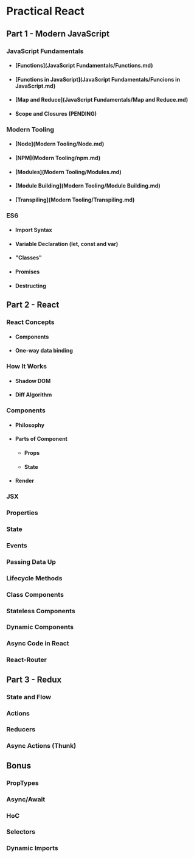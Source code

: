 # Practical React

## Part 1 - Modern JavaScript

### JavaScript Fundamentals
- #### [Functions](JavaScript Fundamentals/Functions.md)
- #### [Functions in JavaScript](JavaScript Fundamentals/Funcions in JavaScript.md)
- #### [Map and Reduce](JavaScript Fundamentals/Map and Reduce.md)
- #### Scope and Closures (PENDING)

### Modern Tooling
- #### [Node](Modern Tooling/Node.md)
- #### [NPM](Modern Tooling/npm.md)
- #### [Modules](Modern Tooling/Modules.md)
- #### [Module Building](Modern Tooling/Module Building.md)
- #### [Transpiling](Modern Tooling/Transpiling.md)

### ES6
- #### Import Syntax
- #### Variable Declaration (let, const and var)
- #### "Classes"
- #### Promises
- #### Destructing

## Part 2 - React

### React Concepts
- #### Components
- #### One-way data binding

### How It Works
- #### Shadow DOM
- #### Diff Algorithm

### Components
- #### Philosophy
- #### Parts of Component
    - #### Props
    - #### State
- #### Render

### JSX

### Properties

### State

### Events

### Passing Data Up

### Lifecycle Methods

### Class Components

### Stateless Components

### Dynamic Components

### Async Code in React

### React-Router

## Part 3 - Redux

### State and Flow

### Actions

### Reducers

### Async Actions (Thunk)

## Bonus

### PropTypes

### Async/Await

### HoC

### Selectors

### Dynamic Imports



